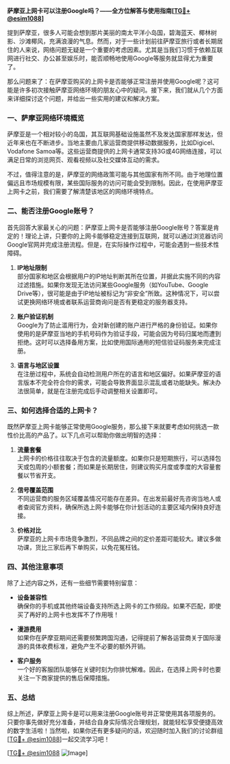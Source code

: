 **萨摩亚上网卡可以注册Google吗？——全方位解答与使用指南[[TG💪+ @esim1088](https://t.me/s/esim1088)]**

提到萨摩亚，很多人可能会想到那片美丽的南太平洋小岛国，碧海蓝天、椰林树影、沙滩椰风，充满浪漫的气息。然而，对于一些计划前往萨摩亚旅行或者长期居住的人来说，网络问题无疑是一个重要的考虑因素。尤其是当我们习惯于依赖互联网进行社交、办公甚至娱乐时，能否顺畅地使用Google等服务就显得尤为重要了。

那么问题来了：在萨摩亚购买的上网卡是否能够正常注册并使用Google呢？这可能是许多初次接触萨摩亚网络环境的朋友心中的疑问。接下来，我们就从几个方面来详细探讨这个问题，并给出一些实用的建议和解决方案。

### 一、萨摩亚网络环境概览

萨摩亚是一个相对较小的岛国，其互联网基础设施虽然不及发达国家那样发达，但近年来也在不断进步。当地主要由几家运营商提供移动数据服务，比如Digicel、Vodafone Samoa等。这些运营商提供的上网卡通常支持3G或4G网络连接，可以满足日常的浏览网页、观看视频以及社交媒体互动的需求。

不过，值得注意的是，萨摩亚的网络政策可能与其他国家有所不同。由于地理位置偏远且市场规模有限，某些国际服务的访问可能会受到限制。因此，在使用萨摩亚上网卡之前，我们需要了解清楚该地区的网络环境特点。

### 二、能否注册Google账号？

首先回答大家最关心的问题：萨摩亚上网卡是否能够注册Google账号？答案是肯定的！理论上讲，只要你的上网卡能够稳定连接到互联网，就可以通过浏览器访问Google官网并完成注册流程。但是，在实际操作过程中，可能会遇到一些技术性障碍。

1. **IP地址限制**  
   部分国家和地区会根据用户的IP地址判断其所在位置，并据此实施不同的内容过滤措施。如果你发现无法访问某些Google服务（如YouTube、Google Drive等），很可能是由于IP地址被标记为“非安全”所致。这种情况下，可以尝试更换网络环境或者联系运营商询问是否有更稳定的服务器支持。

2. **账户验证机制**  
   Google为了防止滥用行为，会对新创建的账户进行严格的身份验证。如果你使用的是萨摩亚当地的手机号码作为验证手段，可能会因为号码归属地而遭到拒绝。这时可以选择备用方案，比如使用国际通用的短信验证码服务来完成注册。

3. **语言与地区设置**  
   在注册过程中，系统会自动检测用户所在的语言和地区偏好。如果萨摩亚的语言版本不完全符合你的需求，可能会导致界面显示混乱或者功能缺失。解决办法很简单，就是在注册完成后手动调整相关设置即可。

### 三、如何选择合适的上网卡？

既然萨摩亚上网卡能够正常使用Google服务，那么接下来就要考虑如何挑选一款性价比高的产品了。以下几点可以帮助你做出明智的选择：

1. **流量套餐**  
   上网卡的价格往往取决于包含的流量额度。如果你只是短期旅行，可以选择包天或包周的小额套餐；而如果是长期居住，则建议购买月度或季度的大容量套餐以节省开支。

2. **信号覆盖范围**  
   不同运营商的服务区域覆盖情况可能存在差异。在出发前最好先咨询当地人或者查阅官方资料，确保所选上网卡能够在你计划活动的主要区域内保持良好连接。

3. **价格对比**  
   萨摩亚的上网卡市场竞争激烈，不同品牌之间的定价差距可能较大。建议多做功课，货比三家后再下单购买，以免花冤枉钱。

### 四、其他注意事项

除了上述内容之外，还有一些细节需要特别留意：

- **设备兼容性**  
  确保你的手机或其他终端设备支持所选上网卡的工作频段。如果不匹配，即使买了再好的上网卡也发挥不了作用哦！

- **漫游费用**  
  如果你在萨摩亚期间还需要频繁跨国沟通，记得提前了解各运营商关于国际漫游的具体收费标准，避免产生不必要的额外开销。

- **客户服务**  
  一个好的客服团队能够在关键时刻为你排忧解难。因此，在选择上网卡时也要关注一下商家提供的售后保障措施。

### 五、总结

综上所述，萨摩亚上网卡是可以用来注册Google账号并正常使用其各项服务的。只要你事先做好充分准备，并结合自身实际情况合理规划，就能轻松享受便捷高效的数字生活啦！当然啦，如果你还有更多疑问的话，欢迎随时加入我们的讨论群组[[TG💪+ @esim1088](https://t.me/s/esim1088)]一起交流学习吧！

[[TG💪+ @esim1088](https://t.me/s/esim1088) ![Image](https://i.postimg.cc/4NQfJmqS/Snipaste-2025-05-13-00-14-12.png)]